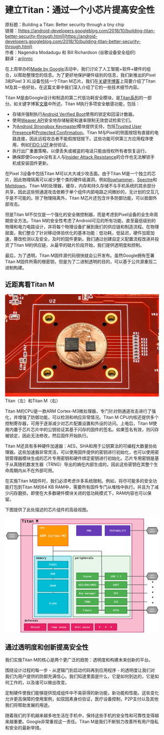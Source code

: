 # 建立Titan：通过一个小芯片提高安全性

原标题：Building a Titan: Better security through a tiny chip  
链接：[https://android-developers.googleblog.com/2018/10/building-titan-better-security-through.html](https://android-developers.googleblog.com/2018/10/building-titan-better-security-through.html)  
作者：Nagendra Modadugu 和 Bill Richardson (谷歌设备安全组织)  
翻译：[arjinmc](https://github.com/arjinmc)  

在上周举办的[Made by Google](https://www.youtube.com/watch?time_continue=1759&v=EsoQGTA1SxY)活动中，我们讨论了人工智能+软件+硬件的组合，以帮助整理您的信息。为了更好地保护硬件级别的信息，我们新推出的Pixel 3和Pixel 3 XL设备包括一个Titan M芯片。我们在[关键字博客](https://www.blog.google/products/pixel/titan-m-makes-pixel-3-our-most-secure-phone-yet/)上简要介绍了Titan M及其一些好处，在这篇文章中我们深入介绍了它的一些技术细节内容。

Titan M是由Google设计和制造的第二代低功耗安全模块，是[Titan系列](https://cloudplatform.googleblog.com/2017/08/Titan-in-depth-security-in-plaintext.html)的一部分。如关键字博客[文章](https://www.blog.google/products/pixel/titan-m-makes-pixel-3-our-most-secure-phone-yet/)中所述，Titan M执行多项安全敏感功能，包括：

* 存储并强制执行[Android Verified Boot](https://source.android.com/security/verifiedboot/avb)使用的锁定和回滚计数器。
* 使用[Weaver API](https://source.android.com/reference/hidl/android/hardware/weaver/1.0/IWeaver)安全地存储秘密和速率限制无效尝试检索它们。
* 为[Android Strongbox Keymaster](https://developer.android.com/training/articles/keystore#HardwareSecurityModule)模块提供支持，包括[Trusted User Presence](https://developer.android.com/reference/android/security/keystore/KeyInfo?authuser=0&hl=nn#isTrustedUserPresenceRequired())和[Protected Confirmation](https://developer.android.com/training/articles/security-android-protected-confirmation)。Titan M与Pixel的侧面按钮有直接的电路连接，因此远程攻击者不能假按钮按下。这些功能可供第三方应用程序使用，例如[FIDO U2F](https://fidoalliance.org/specifications/overview/)身份验证。
* 执行出厂重置策略，以便丢失或被盗的电话只能由授权所有者恢复运行。
* 确保即使Google没有主人与[Insider Attack Resistance](https://android-developers.googleblog.com/2018/05/insider-attack-resistance.html)的合作也无法解锁手机或安装固件更新。

在Pixel 3设备中包括Titan M可以大大减少攻击面。由于Titan M是一个独立的芯片，因此物理隔离可以减少整个类的硬件级漏洞，例如[Rowhammer](https://googleprojectzero.blogspot.com/2015/03/exploiting-dram-rowhammer-bug-to-gain.html)，[Spectre](https://spectreattack.com/spectre.pdf)和[Meltdown](https://meltdownattack.com/meltdown.pdf)。Titan M的处理器，缓存，内存和持久存储不与手机系统的其余部分共享，因此这些侧通道攻击依赖于单个组件内部电路之间微妙的，无计划的交互几乎是不可能的。除了物理隔离外，Titan M芯片还包含许多防御功能，可以抵御外部攻击。

但是Titan M不仅仅是一个强化的安全微控制器，而是考虑到Pixel设备的全生命周期安全方法。Titan M的安全性考虑了Android可见的所有功能，直至最低级别的物理和电力电路设计，并将每个物理设备扩展到我们的供应链和制造流程。在物理层面，我们整合了针对移动体验优化的基本功能：低功耗，低延迟，硬件加密加速，篡改检测以及安全，及时的固件更新。我们通过创建自定义配置流程改进并投资了Titan M的供应链，从最早的硅片阶段开始，我们提供透明度和控制。

最后，为了透明，Titan M固件源代码很快就会公开发布。虽然Google拥有签署Titan M固件所需的根密钥，但是为了二进制透明的目的，可以基于公共源重现二进制构建。

## 近距离看Titan M

![img](../images/2018.10.17.1.jpg)  
Titan（左）和Titan M（右）

Titan M的CPU是一款ARM Cortex-M3微处理器，专门针对侧通道攻击进行了强化，并增强了防御功能，可以检测和响应异常情况。Titan M CPU内核还提供多个控制寄存器，可用于逐渐减少对芯片配置设置和外设的访问。上电后，Titan M使用内置于芯片芯片中的公钥验证其基于闪存的固件的签名。如果签名有效，则闪存被锁定，因此无法修改，然后固件开始执行。

Titan M还具有多种硬件加速器：AES，SHA和用于公钥算法的可编程大数量协处理器。这些加速器非常灵活，可以使用固件提供的密钥进行初始化，也可以使用密钥管理器模块生成的芯片专用密钥和硬件绑定密钥进行初始化。芯片专用密钥是基于从真随机数发生器（TRNG）导出的熵在内部生成的，因此这些密钥在其整个生命周期内从不在外部可用。

在实施Titan M固件时，我们必须考虑许多系统限制。例如，将尽可能多的安全功能打包到Titan M的64 KB RAM中，需要所有固件专门从堆栈中执行。并且为了减少闪存磨损，即使在大多数硬件模块关闭的低功耗模式下，RAM内容也可以保留。

下图提供了此处描述的芯片组件的高级视图。

![img](../images/2018.10.17.2.png)  

## 通过透明度和创新提高安全性

我们实施Titan M的核心是两个更广泛的趋势：透明度和构建未来创新的平台。

围绕设计过程的每一步 - 从逻辑门到启动代码再到应用程序 - 的透明度让我们对我们为用户提供的防御充满信心。我们知道里面是什么，它是如何到达的，它是如何工作的，以及谁可以做出改变。

定制硬件使我们能够提供现成组件中不易获得的新功能，新功能和性能。这些变化允许更高保障的使用案例，如双因素身份验证，医疗设备控制，P2P支付以及其他我们将帮助发展的用途。

随着我们的手机越来越多地生活在手机中，保持这些手机的安全性和可靠性变得越来越重要。Google非常重视这一责任。Titan M是我们不断努力改善所有用户隐私和安全的最新举措。
